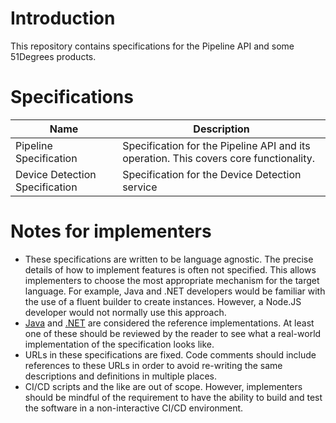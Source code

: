 # Introduction

This repository contains specifications for the Pipeline API and some 51Degrees
products.

# Specifications

| Name                           | Description                                                                                                                 |
|--------------------------------|-----------------------------------------------------------------------------------------------------------------------------|
| Pipeline Specification         | Specification for the Pipeline API and its operation. This covers core functionality. |
| Device Detection Specification | Specification for the Device Detection service     |

# Notes for implementers

- These specifications are written to be language agnostic. The precise
  details of how to implement features is often not specified. This allows
  implementers to choose the most appropriate mechanism for the target language.
  For example, Java and .NET developers would be familiar with the use of a
  fluent builder to create instances. However, a Node.JS developer would not
  normally use this approach.
- [Java](https://github.com/51Degrees/pipeline-java) and 
  [.NET](https://github.com/51Degrees/pipeline-dotnet) are considered the reference
  implementations. At least one of  these should be reviewed by the reader to 
  see what a real-world implementation of the specification looks like.
- URLs in these specifications are fixed. Code comments should include
  references to these URLs in order to avoid re-writing the same descriptions
  and definitions in multiple places.
- CI/CD scripts and the like are out of scope. However, implementers should be
  mindful of the requirement to have the ability to build and test the software
  in a non-interactive CI/CD environment.